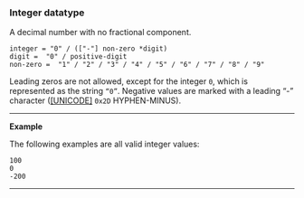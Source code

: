 ### Integer datatype

A decimal number with no fractional component.

```abnf
integer = "0" / (["-"] non-zero *digit)
digit =  "0" / positive-digit
non-zero =  "1" / "2" / "3" / "4" / "5" / "6" / "7" / "8" / "9"
```

Leading zeros are not allowed, except for the integer `0`, which is
represented as the string `“0”`. Negative values are marked with a leading “-”
character (<a data-link-type="biblio" href="#biblio-unicode">[UNICODE]</a>
`0x2D` HYPHEN-MINUS).

---
**Example**

The following examples are all valid integer values:

```
100
0
-200
```

---

